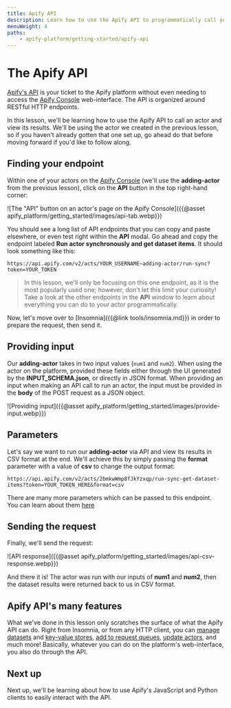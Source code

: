 ```yaml
---
title: Apify API
description: Learn how to use the Apify API to programmatically call your actors, retrieve data stored on the platform, view actor logs, and more!
menuWeight: 4
paths:
    - apify-platform/getting-started/apify-api
---
```


# [](#the-apify-api) The Apify API

[Apify's API](https://docs.apify.com/api/v2#/reference) is your ticket to the Apify platform without even needing to access the [Apify Console](https://console.apify.com) web-interface. The API is organized around RESTful HTTP endpoints.

In this lesson, we'll be learning how to use the Apify API to call an actor and view its results. We'll be using the actor we created in the previous lesson, so if you haven't already gotten that one set up, go ahead do that before moving forward if you'd like to follow along.

## [](#finding-your-endpoint) Finding your endpoint

Within one of your actors on the [Apify Console](https://console.apify.com) (we'll use the **adding-actor** from the previous lesson), click on the **API** button in the top right-hand corner:

![The "API" button on an actor's page on the Apify Console]({{@asset apify_platform/getting_started/images/api-tab.webp}})

You should see a long list of API endpoints that you can copy and paste elsewhere, or even test right within the **API** modal. Go ahead and copy the endpoint labeled **Run actor synchronously and get dataset items**. It should look something like this:

```text
https://api.apify.com/v2/acts/YOUR_USERNAME~adding-actor/run-sync?token=YOUR_TOKEN
```

> In this lesson, we'll only be focusing on this one endpoint, as it is the most popularly used one; however, don't let this limit your curiosity! Take a look at the other endpoints in the **API** window to learn about everything you can do to your actor programmatically.

Now, let's move over to [Insomnia]({{@link tools/insomnia.md}}) in order to prepare the request, then send it.

## [](#providing-input) Providing input

Our **adding-actor** takes in two input values (`num1` and `num2`). When using the actor on the platform, provided these fields either through the UI generated by the **INPUT_SCHEMA.json**, or directly in JSON format. When providing an input when making an API call to run an actor, the input must be provided in the **body** of the POST request as a JSON object.

![Providing input]({{@asset apify_platform/getting_started/images/provide-input.webp}})

## [](#parameters) Parameters

Let's say we want to run our **adding-actor** via API and view its results in CSV format at the end. We'll achieve this by simply passing the **format** parameter with a value of **csv** to change the output format:

```text
https://api.apify.com/v2/acts/2bmkwWmp8fJkYzxqp/run-sync-get-dataset-items?token=YOUR_TOKEN_HERE&format=csv
```

There are many more parameters which can be passed to this endpoint. You can learn about them [here](https://docs.apify.com/api/v2#/reference/actors/run-actor-synchronously-and-get-dataset-items/run-actor-synchronously-with-input-and-get-dataset-items)

## [](#sending-the-request) Sending the request

Finally, we'll send the request:

![API response]({{@asset apify_platform/getting_started/images/api-csv-response.webp}})

And there it is! The actor was run with our inputs of **num1** and **num2**, then the dataset results were returned back to us in CSV format.

## [](#api-many-features) Apify API's many features

What we've done in this lesson only scratches the surface of what the Apify API can do. Right from Insomnia, or from any HTTP client, you can [manage datasets](https://docs.apify.com/api/v2#/reference/datasets/dataset/get-dataset) and [key-value stores](https://docs.apify.com/api/v2#/reference/key-value-stores/key-collection/get-dataset), [add to request queues](https://docs.apify.com/api/v2#/reference/request-queues/queue-collection/add-request), [update actors](https://docs.apify.com/api/v2#/reference/actors/actor-object/add-request), and much more! Basically, whatever you can do on the platform's web-interface, you also do through the API.

## [](#next) Next up

Next up, we'll be learning about how to use Apify's JavaScript and Python clients to easily interact with the API.

<!-- Note: From the previous version of this lesson, some now unused but useful images still remain.

- actor-settings-id.webp
- api-error.webp

 -->
